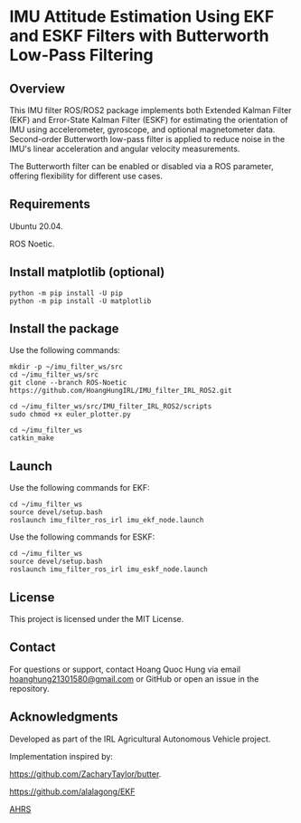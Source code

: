 # IMU Attitude Estimation Using EKF and ESKF Filters with Butterworth Low-Pass Filtering



## Overview

This IMU filter ROS/ROS2 package implements both Extended Kalman Filter (EKF) and Error-State Kalman Filter (ESKF) for estimating the orientation of IMU using accelerometer, gyroscope, and optional magnetometer data. Second-order Butterworth low-pass filter is applied to reduce noise in the IMU's linear acceleration and angular velocity measurements.

The Butterworth filter can be enabled or disabled via a ROS parameter, offering flexibility for different use cases.

## Requirements

Ubuntu 20.04.

ROS Noetic.

## Install matplotlib (optional)
```
python -m pip install -U pip
python -m pip install -U matplotlib
```

## Install the package

Use the following commands:

```
mkdir -p ~/imu_filter_ws/src
cd ~/imu_filter_ws/src
git clone --branch ROS-Noetic https://github.com/HoangHungIRL/IMU_filter_IRL_ROS2.git

cd ~/imu_filter_ws/src/IMU_filter_IRL_ROS2/scripts
sudo chmod +x euler_plotter.py

cd ~/imu_filter_ws
catkin_make
```
## Launch

Use the following commands for EKF:

```
cd ~/imu_filter_ws
source devel/setup.bash
roslaunch imu_filter_ros_irl imu_ekf_node.launch
```
Use the following commands for ESKF:

```
cd ~/imu_filter_ws
source devel/setup.bash
roslaunch imu_filter_ros_irl imu_eskf_node.launch
```

## License

This project is licensed under the MIT License.

## Contact

For questions or support, contact Hoang Quoc Hung via email hoanghung21301580@gmail.com or GitHub or open an issue in the repository.

## Acknowledgments


Developed as part of the IRL Agricultural Autonomous Vehicle project.


Implementation inspired by:

https://github.com/ZacharyTaylor/butter.

https://github.com/alalagong/EKF

[AHRS ](https://ahrs.readthedocs.io/en/latest/)


